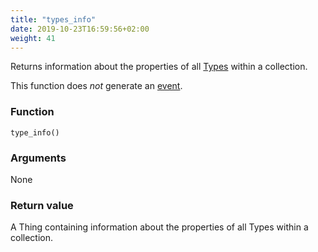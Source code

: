 ```yaml
---
title: "types_info"
date: 2019-10-23T16:59:56+02:00
weight: 41
---
```


Returns information about the properties of all [Types](../../data-types/Type) within a collection.

This function does *not* generate an [event](../../events).

### Function

`type_info()`

### Arguments

None

### Return value

A Thing containing information about the properties of all Types within a collection.
